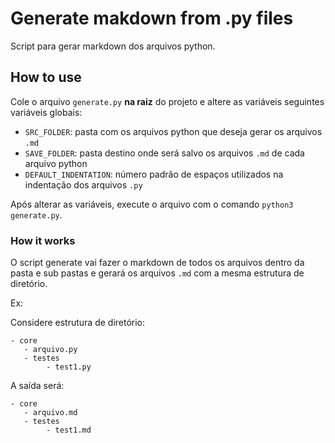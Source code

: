 # Generate makdown from .py files

Script para gerar markdown dos arquivos python.

## How to use

Cole o arquivo `generate.py` **na raiz** do projeto e altere as variáveis seguintes variáveis globais:

- `SRC_FOLDER`: pasta com os arquivos python que deseja gerar os arquivos `.md`
- `SAVE_FOLDER`: pasta destino onde será salvo os arquivos `.md` de cada arquivo python
- `DEFAULT_INDENTATION`: número padrão de espaços utilizados na indentação dos arquivos `.py`

Após alterar as variáveis, execute o arquivo com o comando `python3 generate.py`.

### How it works

O script generate vai fazer o markdown de todos os arquivos dentro da pasta e sub pastas e gerará os arquivos `.md` com a mesma estrutura de diretório.

Ex:

Considere estrutura de diretório:
```
- core
   - arquivo.py
   - testes
        - test1.py
```

A saída será:

```       
- core
   - arquivo.md
   - testes
        - test1.md
```